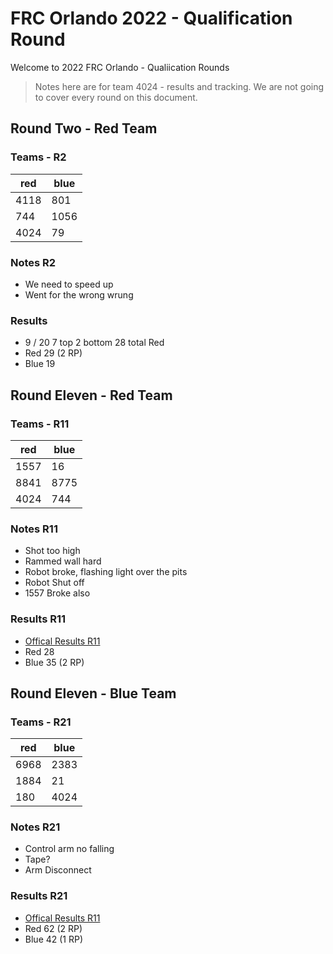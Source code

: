 # FRC Orlando 2022 - Qualification Round

Welcome to 2022 FRC Orlando - Qualiication Rounds

> Notes here are for team 4024 - results and tracking. We are not going to cover every round on this document.

## Round Two - Red Team

### Teams - R2

| red  | blue |
| ---- | ---- |
| 4118 | 801  |
| 744  | 1056 |
| 4024 | 79   |

### Notes R2

- We need to speed up
- Went for the wrong wrung

### Results

- 9 / 20  7 top 2 bottom 28 total Red
- Red 29 (2 RP)
- Blue 19

## Round Eleven - Red Team

### Teams - R11

| red  | blue |
| ---- | ---- |
| 1557 | 16   |
| 8841 | 8775 |
| 4024 | 744  |

### Notes R11

- Shot too high
- Rammed wall hard
- Robot broke, flashing light over the pits
- Robot Shut off
- 1557 Broke also

### Results R11

- [Offical Results R11](https://frc-events.firstinspires.org/2022/FLOR/qualifications/11)
- Red 28
- Blue 35 (2 RP)

## Round Eleven - Blue Team

### Teams - R21

| red  | blue |
| ---- | ---- |
| 6968 |2383  |
| 1884 | 21   |
| 180  | 4024 |

### Notes R21

- Control arm no falling
- Tape?
- Arm Disconnect

### Results R21

- [Offical Results R11](https://frc-events.firstinspires.org/2022/FLOR/qualifications/11)
- Red 62 (2 RP)
- Blue 42  (1 RP)